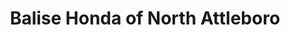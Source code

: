 ---
title: "Balise Honda of North Attleboro"
url: /north-attleborough/balise-honda-of-north-attleboro/
shop: Autohaus
---